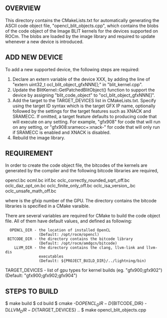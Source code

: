 ## OVERVIEW

This directory contains the CMakeLists.txt for automatically generating
the ASCII code object file, "opencl_blit_objects.cpp", which contains the
blobs of the code object of the Image BLIT kernels for the devices supported
on ROCm.  The blobs are loaded by the image library and required to update
whenever a new device is introduced.


## ADD NEW DEVICE

To add a new supported device, the following steps are required:

  1. Declare an extern variable of the device XXX, by adding the line of
     "extern uint32_t ocl_blit_object_gfxNNN[];" in "blit_kernel.cpp".
  2. Update the BlitKernel::GetPatchedBlitObject() function to support the
     device by assigning "blit_code_object" to "ocl_blit_object_gfxNNN[]".
  3. Add the target to the TARGET_DEVICES list in CMakeLists.txt. Specify using
     the target ID syntax which is the target GFX IP name, optionally followed
     by the settings for the target features such as XNACK and SRAMECC. If
     omitted, a target feature defaults to producing code that will execute on
     any setting. For example, "gfx908" for code that will run on any setting,
     or "gfx908:sramecc+:xnack-" for code that will only run if SRAMECC is
     enabled and XNACK is disabled.
  4. Rebuild the image library.


## REQUIREMENT

In order to create the code object file, the bitcodes of the kernels are
generated by the compiler and the following bitcode libraries are required,

   opencl.bc
   ocml.bc
   irif.bc
   oclc_correctly_rounded_sqrt_off.bc
   oclc_daz_opt_on.bc
   oclc_finite_only_off.bc
   oclc_isa_version_<GFXIP>.bc
   oclc_unsafe_math_off.bc

where <GFXIP> is the gfxip number of the GPU. The directory contains the
bitcode libraries is specified in a CMake varaible.

There are several variables are required for CMake to build the code
object file.  All of them have default values, and defined as following:

      OPENCL_DIR - the location of installed OpenCL
                   (Default: /opt/rocm/opencl)
     BITCODE_DIR - the directory contains the bitcode library
                   (Default: /opt/rocm/amdgcn/bitcode)
        LLVM_DIR - the directory contains the clang, llvm-link and llvm-dis
                   executables
                   (Default: ${PROJECT_BUILD_DIR}/../lightning/bin)
  TARGET_DEVICES - list of gpu types for kernel builds (eg. "gfx900;gfx902")
                   (Default: "gfx900;gfx902;gfx904")


## STEPS TO BUILD

  $ make build
  $ cd build
  $ cmake -D${OPENCL_DIR} -D${BITCODE_DIR} -D${LLVM_DIR} -D${TARGET_DEVICES} ..
  $ make opencl_blit_objects.cpp


